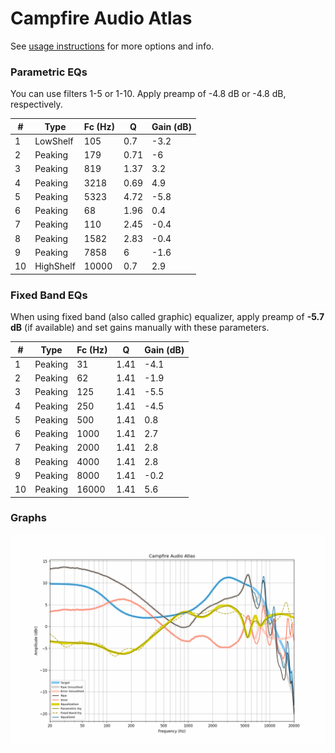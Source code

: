 # Campfire Audio Atlas
See [usage instructions](https://github.com/jaakkopasanen/AutoEq#usage) for more options and info.

### Parametric EQs
You can use filters 1-5 or 1-10. Apply preamp of -4.8 dB or -4.8 dB, respectively.

|   # | Type      |   Fc (Hz) |    Q |   Gain (dB) |
|-----|-----------|-----------|------|-------------|
|   1 | LowShelf  |       105 | 0.7  |        -3.2 |
|   2 | Peaking   |       179 | 0.71 |        -6   |
|   3 | Peaking   |       819 | 1.37 |         3.2 |
|   4 | Peaking   |      3218 | 0.69 |         4.9 |
|   5 | Peaking   |      5323 | 4.72 |        -5.8 |
|   6 | Peaking   |        68 | 1.96 |         0.4 |
|   7 | Peaking   |       110 | 2.45 |        -0.4 |
|   8 | Peaking   |      1582 | 2.83 |        -0.4 |
|   9 | Peaking   |      7858 | 6    |        -1.6 |
|  10 | HighShelf |     10000 | 0.7  |         2.9 |

### Fixed Band EQs
When using fixed band (also called graphic) equalizer, apply preamp of **-5.7 dB** (if available) and set gains manually with these parameters.

|   # | Type    |   Fc (Hz) |    Q |   Gain (dB) |
|-----|---------|-----------|------|-------------|
|   1 | Peaking |        31 | 1.41 |        -4.1 |
|   2 | Peaking |        62 | 1.41 |        -1.9 |
|   3 | Peaking |       125 | 1.41 |        -5.5 |
|   4 | Peaking |       250 | 1.41 |        -4.5 |
|   5 | Peaking |       500 | 1.41 |         0.8 |
|   6 | Peaking |      1000 | 1.41 |         2.7 |
|   7 | Peaking |      2000 | 1.41 |         2.8 |
|   8 | Peaking |      4000 | 1.41 |         2.8 |
|   9 | Peaking |      8000 | 1.41 |        -0.2 |
|  10 | Peaking |     16000 | 1.41 |         5.6 |

### Graphs
![](./Campfire%20Audio%20Atlas.png)
